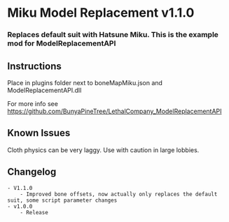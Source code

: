 # Miku Model Replacement v1.1.0
### Replaces default suit with Hatsune Miku. This is the example mod for ModelReplacementAPI

## Instructions
Place in plugins folder next to boneMapMiku.json and ModelReplacementAPI.dll

For more info see https://github.com/BunyaPineTree/LethalCompany_ModelReplacementAPI

## Known Issues
Cloth physics can be very laggy. Use with caution in large lobbies.


## Changelog
	- V1.1.0
		- Improved bone offsets, now actually only replaces the default suit, some script parameter changes
	- v1.0.0
		- Release